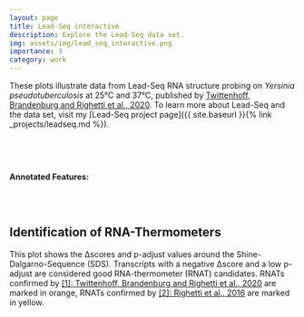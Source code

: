 ```yaml
---
layout: page
title: Lead-Seq interactive
description: Explore the Lead-Seq data set.
img: assets/img/lead_seq_interactive.png
importance: 3
category: work
---
```


These plots illustrate data from Lead-Seq RNA structure probing on *Yersinia pseudotuberculosis* at 25°C and 37°C, published by [Twittenhoff, Brandenburg and Righetti et al., 2020](https://doi.org/10.1093/nar/gkaa404). To learn more about Lead-Seq and the data set, visit my [Lead-Seq project page]({{ site.baseurl }}{% link _projects/leadseq.md %}).  



<br>



<center>
<span id="observablehq-textfield-93525b8f" ></span><span id="observablehq-button_update-93525b8f"></span>

<div style="font-size:10pt; margin-top:10px" id="observablehq-feedbacktext_search-93525b8f"></div>


<div style="font-size:10pt; margin-left:100px" id="observablehq-viewof-panels-93525b8f"></div> 

<div   id="observablehq-plot-93525b8f"></div>
</center>


 <span style="float: right" id="observablehq-download_button-93525b8f"> </span>

<br>


**Annotated Features:**




<div id="observablehq-info_text-93525b8f"></div>



<br>

<br>

## Identification of RNA-Thermometers

This plot shows the Δscores and p-adjust values around the Shine-Dalgarno-Sequence (SDS). Transcripts with a negative Δscore and a low p-adjust are considered good RNA-thermometer (RNAT) candidates. RNATs confirmed by [[1]: Twittenhoff, Brandenburg and Righetti et al., 2020](https://doi.org/10.1093/nar/gkaa404) are marked in orange, RNATs confirmed by [[2]: Righetti et al., 2016](https://doi.org/10.1073/pnas.1523004113) are marked in yellow.


<center>
<div style="margin-top:30px" id="observablehq-SDS_plot-93525b8f"></div>

</center>








<script type="module">
import {Runtime, Inspector} from "https://cdn.jsdelivr.net/npm/@observablehq/runtime@4/dist/runtime.js";
import define from "https://api.observablehq.com/d/5b50224d2147c93d.js?v=3";
new Runtime().module(define, name => {
  if (name === "plot") return new Inspector(document.querySelector("#observablehq-plot-93525b8f"));
  if (name === "button_update") return new Inspector(document.querySelector("#observablehq-button_update-93525b8f"));
  if (name === "textfield") return new Inspector(document.querySelector("#observablehq-textfield-93525b8f"));
  if (name === "viewof panels") return new Inspector(document.querySelector("#observablehq-viewof-panels-93525b8f"));
  if (name === "feedbacktext_search") return new Inspector(document.querySelector("#observablehq-feedbacktext_search-93525b8f"));
  if (name === "download_button") return new Inspector(document.querySelector("#observablehq-download_button-93525b8f"));
  if (name === "info_text") return new Inspector(document.querySelector("#observablehq-info_text-93525b8f"));
  if (name === "SDS_plot") return new Inspector(document.querySelector("#observablehq-SDS_plot-93525b8f"));
});

document.getElementById("observablehq-textfield-93525b8f").style.display = "inline-block";

</script>